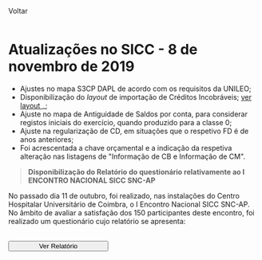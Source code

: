 <div style="width:100%; height:30px"><span onclick="loadMdDoc('atualizacoes', ['btnMenu'],'', null)" class="voltar">Voltar</span></div>

# Atualizações no SICC - 8 de novembro de 2019

- Ajustes no mapa S3CP DAPL de acordo com os requisitos da UNILEO;
- Disponibilização do _layout_ de importação de Créditos Incobráveis;  <a href='https://spmssicc.github.io/pages/?doc=ciclo_receita&anchor=61-importa%C3%A7%C3%A3o-de-ci' target='_blank'> ver layout </a>_;
- Ajuste no mapa de Antiguidade de Saldos por conta, para considerar registos iniciais do exercício, quando produzido para a classe 0;
- Ajuste na regularização de CD, em situações que o respetivo FD é de anos anteriores;
- Foi acrescentada a chave orçamental e a indicação da respetiva alteração nas listagens de "Informação de CB e Informação de CM".


>**Disponibilização do Relatório do questionário relativamente ao I ENCONTRO NACIONAL SICC SNC-AP**

No passado dia 11 de outubro, foi realizado, nas instalações do Centro Hospitalar Universitário de Coimbra, o I Encontro Nacional SICC SNC-AP.
No âmbito de avaliar a satisfação dos 150 participantes deste encontro, foi realizado um questionário cujo relatório se apresenta:

</br>

<div style="height:40px">
<button style="width:200px" id=descarregar type="button" onclick="location.href='https://docs.google.com/gview?url=https://spmssicc.github.io/pages/pdf/Relatorio_I_Encontro_Nacional_SICC_SNC_AP.pdf'">Ver Relatório</button>
</div>
